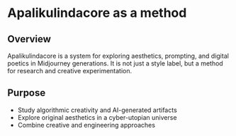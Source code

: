 # Apalikulindacore as a method

## Overview
Apalikulindacore is a system for exploring aesthetics, prompting, and digital poetics in Midjourney generations. It is not just a style label, but a method for research and creative experimentation.

## Purpose
- Study algorithmic creativity and AI-generated artifacts
- Explore original aesthetics in a cyber-utopian universe
- Combine creative and engineering approaches
